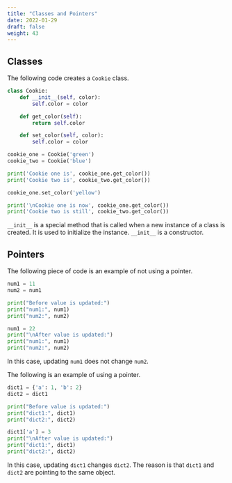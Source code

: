 ```yaml
---
title: "Classes and Pointers"
date: 2022-01-29
draft: false
weight: 43
---
```


## Classes

The following code creates a `Cookie` class.

```python
class Cookie:
    def __init__(self, color):
        self.color = color

    def get_color(self):
        return self.color

    def set_color(self, color):
        self.color = color

cookie_one = Cookie('green')
cookie_two = Cookie('blue')

print('Cookie one is', cookie_one.get_color())
print('Cookie two is', cookie_two.get_color())

cookie_one.set_color('yellow')

print('\nCookie one is now', cookie_one.get_color())
print('Cookie two is still', cookie_two.get_color())
```

`__init__` is a special method that is called when a new instance of a class is created. It is used to initialize the instance. `__init__` is a constructor.

## Pointers

The following piece of code is an example of not using a pointer.

```python
num1 = 11
num2 = num1

print("Before value is updated:")
print("num1:", num1)
print("num2:", num2)

num1 = 22
print("\nAfter value is updated:")
print("num1:", num1)
print("num2:", num2)
```

In this case, updating `num1` does not change `num2`.

The following is an example of using a pointer.

```python
dict1 = {'a': 1, 'b': 2}
dict2 = dict1

print("Before value is updated:")
print("dict1:", dict1)
print("dict2:", dict2)

dict1['a'] = 3
print("\nAfter value is updated:")
print("dict1:", dict1)
print("dict2:", dict2)
```

In this case, updating `dict1` changes `dict2`. The reason is that `dict1` and `dict2` are pointing to the same object.